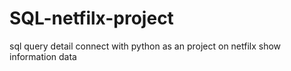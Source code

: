 # SQL-netfilx-project
sql query detail connect with python as an project on netfilx show information data 
